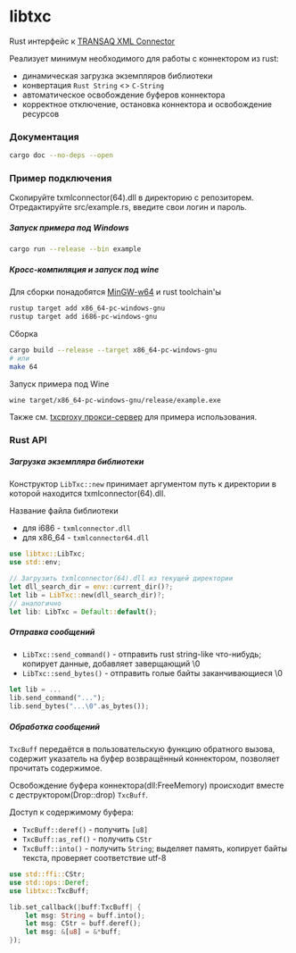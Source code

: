 # libtxc

Rust интерфейс к [TRANSAQ XML Connector](https://www.finam.ru/howtotrade/tconnector/)

Реaлизует минимум необходимого для работы с коннектором из rust:
- динамическая загрузка экземпляров библиотеки
- конвертация `Rust String` <> `C-String`
- автоматическое освобождениe буферов коннектора
- корректное отключение, остановка коннектора и освобождение ресурсов

### Документация
```bash
cargo doc --no-deps --open
```

### Пример подключения
Скопируйте txmlconnector(64).dll в директорию с репозиторем.
Отредактируйте src/example.rs, введите свои логин и пароль. 

##### Запуск примерa под Windows
``` bash
cargo run --release --bin example
```
##### Кросс-компиляция и запуск под wine
Для сборки понадобятся [MinGW-w64](https://www.mingw-w64.org) и rust toolchain'ы
```bash
rustup target add x86_64-pc-windows-gnu
rustup target add i686-pc-windows-gnu
```
Сборка
```bash
cargo build --release --target x86_64-pc-windows-gnu
# или
make 64
```
Запуск примера под Wine
```bash
wine target/x86_64-pc-windows-gnu/release/example.exe
```
Также см. [txcproxy прокси-сервер](https://github.com/2dav/txcproxy) для примера использования. 
### Rust API
##### Загрузка экземпляра библиотеки
Конструктор `LibTxc::new` принимает аргументом путь к директории в которой
находится txmlconnector(64).dll.

Название файлa библиотеки
- для i686   - `txmlconnector.dll`
- для x86_64 - `txmlconnector64.dll`

```rust
use libtxc::LibTxc;
use std::env;

// Загрузить txmlconnector(64).dll из текущей директории
let dll_search_dir = env::current_dir()?;
let lib = LibTxc::new(dll_search_dir)?;
// аналогично
let lib: LibTxc = Default::default();
```

##### Отправка сообщений
- `LibTxc::send_command()` - отправить rust string-like что-нибудь; копирует данные, добавляет заверщающий \0
- `LibTxc::send_bytes()` - отправить голые байты заканчивающиеся \0

```rust
let lib = ...
lib.send_command("...");
lib.send_bytes("...\0".as_bytes());
```

##### Обработка сообщений
`TxcBuff` передаётся в пользовательскую функцию обратного вызова, содержит указатель на буфер
возвращённый коннектором, позволяет прочитать содержимое.

Освобождение бyфера коннектора(dll:FreeMemory) происходит вместе с деструктором(Drop::drop) `TxcBuff`.

Доступ к содержимому буфера:
- `TxcBuff::deref()`  - получить `[u8]`
- `TxcBuff::as_ref()` - получить `CStr`
- `TxcBuff::into()`   - получить `String`; выделяет память, копирует байты текста, проверяет соответствие utf-8

```rust
use std::ffi::CStr;
use std::ops::Deref;
use libtxc::TxcBuff;

lib.set_callback(|buff:TxcBuff| {
    let msg: String = buff.into();
    let msg: CStr = buff.deref();
    let msg: &[u8] = &*buff;
});
```
